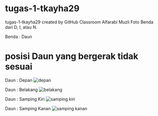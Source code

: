 # tugas-1-tkayha29
tugas-1-tkayha29 created by GitHub Classroom
Alfarabi Muzli
Foto Benda dari D, I, atau N.

Benda : Daun

# posisi Daun yang bergerak tidak sesuai

Daun : Depan
![depan](https://user-images.githubusercontent.com/74232912/134220108-084afdf0-2886-455f-b19a-b14260d8ff6b.jpg)

Daun : Belakang
![belakang](https://user-images.githubusercontent.com/74232912/134219865-a5a6131c-1e91-417c-bc79-dca9df6ec282.jpg)

Daun : Samping Kiri
![samping kiri](https://user-images.githubusercontent.com/74232912/134219910-9e7b1d22-c84d-49af-8f84-67529b6abaf1.jpg)

Daun : Samping Kanan
![samping kanan](https://user-images.githubusercontent.com/74232912/134219947-6e5fd10b-8bd6-4b52-9960-66131a7b4f78.jpg)
